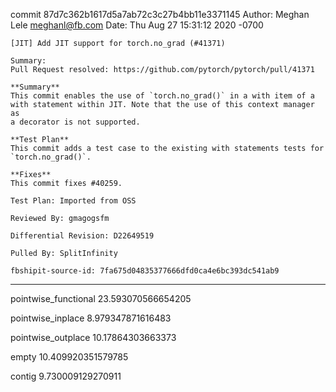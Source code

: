 commit 87d7c362b1617d5a7ab72c3c27b4bb11e3371145
Author: Meghan Lele <meghanl@fb.com>
Date:   Thu Aug 27 15:31:12 2020 -0700

    [JIT] Add JIT support for torch.no_grad (#41371)
    
    Summary:
    Pull Request resolved: https://github.com/pytorch/pytorch/pull/41371
    
    **Summary**
    This commit enables the use of `torch.no_grad()` in a with item of a
    with statement within JIT. Note that the use of this context manager as
    a decorator is not supported.
    
    **Test Plan**
    This commit adds a test case to the existing with statements tests for
    `torch.no_grad()`.
    
    **Fixes**
    This commit fixes #40259.
    
    Test Plan: Imported from OSS
    
    Reviewed By: gmagogsfm
    
    Differential Revision: D22649519
    
    Pulled By: SplitInfinity
    
    fbshipit-source-id: 7fa675d04835377666dfd0ca4e6bc393dc541ab9

---

pointwise_functional
23.593070566654205

pointwise_inplace
8.979347871616483

pointwise_outplace
10.17864303663373

empty
10.409920351579785

contig
9.730009129270911
